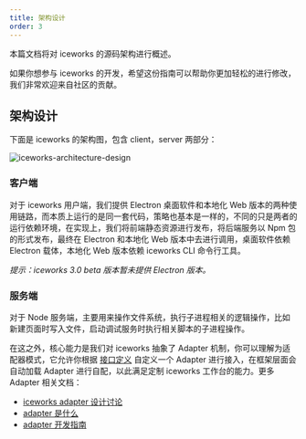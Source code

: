 ```yaml
---
title: 架构设计
order: 3
---
```


本篇文档将对 iceworks 的源码架构进行概述。

如果你想参与 iceworks 的开发，希望这份指南可以帮助你更加轻松的进行修改，我们非常欢迎来自社区的贡献。

## 架构设计

下面是 iceworks 的架构图，包含 client，server 两部分：

![iceworks-architecture-design](https://img.alicdn.com/tfs/TB1s8kAdRKw3KVjSZFOXXarDVXa-2306-1564.png)

### 客户端

对于 iceworks 用户端，我们提供 Electron 桌面软件和本地化 Web 版本的两种使用链路，而本质上运行的是同一套代码，策略也基本是一样的，不同的只是两者的运行依赖环境，在实现上，我们将前端静态资源进行发布，将后端服务以 Npm 包的形式发布，最终在 Electron 和本地化 Web 版本中去进行调用，桌面软件依赖 Electron 载体，本地化 Web 版本依赖 iceworks CLI 命令行工具。

*提示：iceworks 3.0 beta 版本暂未提供 Electron 版本。*

### 服务端

对于 Node 服务端，主要用来操作文件系统，执行子进程相关的逻辑操作，比如新建页面时写入文件，启动调试服务时执行相关脚本的子进程操作。

在这之外，核心能力是我们对 iceworks 抽象了 Adapter 机制，你可以理解为适配器模式，它允许你根据 [接口定义](#接口定义) 自定义一个 Adapter 进行接入，在框架层面会自动加载 Adapter 进行自配，以此满足定制 iceworks 工作台的能力。更多 Adapter 相关文档：

* [iceworks adapter 设计讨论](https://github.com/alibaba/ice/pull/1935)
* [adapter 是什么](/docs/iceworks/adapter-about.md)
* [adapter 开发指南](/docs/iceworks/adapter-guide.md)
